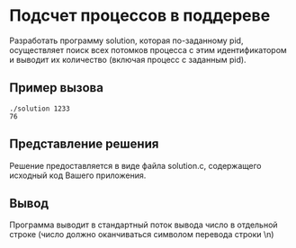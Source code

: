 # Подсчет процессов в поддереве

Разработать программу solution, которая по-заданному pid, 
осуществляет поиск всех потомков процесса с этим идентификатором и выводит их количество (включая процесс с заданным pid).

## Пример вызова

```cgo
./solution 1233
76
```



## Представление решения

Решение предоставляется в виде файла solution.c, содержащего исходный код Вашего приложения.

## Вывод

Программа выводит в стандартный поток вывода число в отдельной строке 
(число должно оканчиваться символом перевода строки \n)
